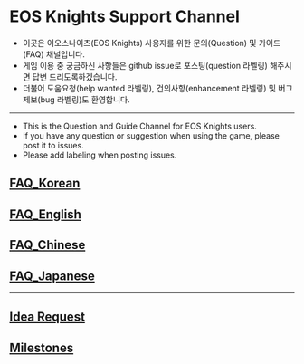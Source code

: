 # EOS Knights Support Channel
* 이곳은 이오스나이츠(EOS Knights) 사용자를 위한 문의(Question) 및 가이드(FAQ) 채널입니다.
* 게임 이용 중 궁금하신 사항들은 github issue로 포스팅(question 라벨링) 해주시면 답변 드리도록하겠습니다.
* 더불어 도움요청(help wanted 라벨링), 건의사항(enhancement 라벨링) 및 버그제보(bug 라벨링)도 환영합니다.

---

* This is the Question and Guide Channel for EOS Knights users.
* If you have any question or suggestion when using the game, please post it to issues.
* Please add labeling when posting issues.
## [FAQ_Korean](https://github.com/bada-studio/knight_doc/wiki/FAQ_ko)
## [FAQ_English](https://github.com/bada-studio/knight_doc/wiki/FAQ_en)
## [FAQ_Chinese](https://github.com/bada-studio/knight_doc/wiki/FAQ_ch)
## [FAQ_Japanese](https://github.com/bada-studio/knight_doc/wiki/FAQ_jp)

___
## [Idea Request](https://github.com/bada-studio/knights_support/issues)

## [Milestones](https://github.com/bada-studio/knights_support/wiki/EOS-Knights-plan-2019-Kor)

